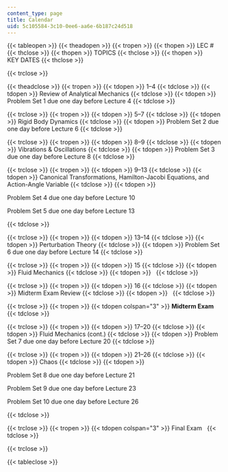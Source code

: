 ```yaml
---
content_type: page
title: Calendar
uid: 5c105584-3c10-0ee6-aa6e-6b187c24d518
---
```


{{< tableopen >}}
{{< theadopen >}}
{{< tropen >}}
{{< thopen >}}
LEC #
{{< thclose >}}
{{< thopen >}}
TOPICS
{{< thclose >}}
{{< thopen >}}
KEY DATES
{{< thclose >}}

{{< trclose >}}

{{< theadclose >}}
{{< tropen >}}
{{< tdopen >}}
1–4
{{< tdclose >}}
{{< tdopen >}}
Review of Analytical Mechanics
{{< tdclose >}}
{{< tdopen >}}
Problem Set 1 due one day before Lecture 4
{{< tdclose >}}

{{< trclose >}}
{{< tropen >}}
{{< tdopen >}}
5–7
{{< tdclose >}}
{{< tdopen >}}
Rigid Body Dynamics
{{< tdclose >}}
{{< tdopen >}}
Problem Set 2 due one day before Lecture 6
{{< tdclose >}}

{{< trclose >}}
{{< tropen >}}
{{< tdopen >}}
8–9
{{< tdclose >}}
{{< tdopen >}}
Vibrations & Oscillations
{{< tdclose >}}
{{< tdopen >}}
Problem Set 3 due one day before Lecture 8
{{< tdclose >}}

{{< trclose >}}
{{< tropen >}}
{{< tdopen >}}
9–13
{{< tdclose >}}
{{< tdopen >}}
Canonical Transformations, Hamilton-Jacobi Equations, and Action-Angle Variable
{{< tdclose >}}
{{< tdopen >}}


Problem Set 4 due one day before Lecture 10

Problem Set 5 due one day before Lecture 13


{{< tdclose >}}

{{< trclose >}}
{{< tropen >}}
{{< tdopen >}}
13–14
{{< tdclose >}}
{{< tdopen >}}
Perturbation Theory
{{< tdclose >}}
{{< tdopen >}}
Problem Set 6 due one day before Lecture 14
{{< tdclose >}}

{{< trclose >}}
{{< tropen >}}
{{< tdopen >}}
15
{{< tdclose >}}
{{< tdopen >}}
Fluid Mechanics
{{< tdclose >}}
{{< tdopen >}}
 
{{< tdclose >}}

{{< trclose >}}
{{< tropen >}}
{{< tdopen >}}
16
{{< tdclose >}}
{{< tdopen >}}
Midterm Exam Review
{{< tdclose >}}
{{< tdopen >}}
 
{{< tdclose >}}

{{< trclose >}}
{{< tropen >}}
{{< tdopen colspan="3" >}}
**Midterm Exam**  
{{< tdclose >}}

{{< trclose >}}
{{< tropen >}}
{{< tdopen >}}
17–20
{{< tdclose >}}
{{< tdopen >}}
Fluid Mechanics (cont.)
{{< tdclose >}}
{{< tdopen >}}
Problem Set 7 due one day before Lecture 20
{{< tdclose >}}

{{< trclose >}}
{{< tropen >}}
{{< tdopen >}}
21–26
{{< tdclose >}}
{{< tdopen >}}
Chaos
{{< tdclose >}}
{{< tdopen >}}


Problem Set 8 due one day before Lecture 21

Problem Set 9 due one day before Lecture 23

Problem Set 10 due one day before Lecture 26


{{< tdclose >}}

{{< trclose >}}
{{< tropen >}}
{{< tdopen colspan="3" >}}
Final Exam  
{{< tdclose >}}

{{< trclose >}}

{{< tableclose >}}